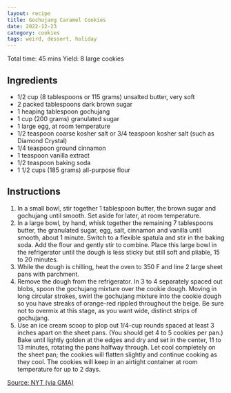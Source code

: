 ```yaml
---
layout: recipe
title: Gochujang Caramel Cookies
date: 2022-12-23
category: cookies
tags: weird, dessert, holiday
---
```



Total time: 45 mins
Yield: 8 large cookies

## Ingredients

* 1/2 cup (8 tablespoons or 115 grams) unsalted butter, very soft
* 2 packed tablespoons dark brown sugar
* 1 heaping tablespoon gochujang
* 1 cup (200 grams) granulated sugar
* 1 large egg, at room temperature
* 1/2 teaspoon coarse kosher salt or 3/4 teaspoon kosher salt (such as Diamond Crystal)
* 1/4 teaspoon ground cinnamon
* 1 teaspoon vanilla extract
* 1/2 teaspoon baking soda
* 1 1/2 cups (185 grams) all-purpose flour

## Instructions

1. In a small bowl, stir together 1 tablespoon butter, the brown sugar and gochujang until smooth. Set aside for later, at room temperature.
1. In a large bowl, by hand, whisk together the remaining 7 tablespoons butter, the granulated sugar, egg, salt, cinnamon and vanilla until smooth, about 1 minute. Switch to a flexible spatula and stir in the baking soda. Add the flour and gently stir to combine. Place this large bowl in the refrigerator until the dough is less sticky but still soft and pliable, 15 to 20 minutes.
1. While the dough is chilling, heat the oven to 350 F and line 2 large sheet pans with parchment.
1. Remove the dough from the refrigerator. In 3 to 4 separately spaced out blobs, spoon the gochujang mixture over the cookie dough. Moving in long circular strokes, swirl the gochujang mixture into the cookie dough so you have streaks of orange-red rippled throughout the beige. Be sure not to overmix at this stage, as you want wide, distinct strips of gochujang.
1. Use an ice cream scoop to plop out 1/4-cup rounds spaced at least 3 inches apart on the sheet pans. (You should get 4 to 5 cookies per pan.) Bake until lightly golden at the edges and dry and set in the center, 11 to 13 minutes, rotating the pans halfway through. Let cool completely on the sheet pan; the cookies will flatten slightly and continue cooking as they cool. The cookies will keep in an airtight container at room temperature for up to 2 days.

[Source: NYT (via GMA)](https://www.goodmorningamerica.com/food/story/new-york-times-gochujang-caramel-cookie-recipe-95218270)
